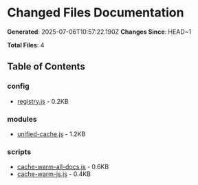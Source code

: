 # Changed Files Documentation

**Generated**: 2025-07-06T10:57:22.190Z
**Changes Since**: HEAD~1

**Total Files**: 4

## Table of Contents

### config

- [registry.js](config/registry.md) - 0.2KB

### modules

- [unified-cache.js](modules/unified-cache.md) - 1.2KB

### scripts

- [cache-warm-all-docs.js](scripts/cache-warm-all-docs.md) - 0.6KB
- [cache-warm-js.js](scripts/cache-warm-js.md) - 0.4KB

